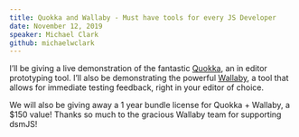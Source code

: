 ```yaml
---
title: Quokka and Wallaby - Must have tools for every JS Developer
date: November 12, 2019
speaker: Michael Clark
github: michaelwclark
---
```



I’ll be giving a live demonstration of the fantastic [Quokka](https://quokkajs.com/), an in editor  prototyping tool. I’ll also be demonstrating the powerful [Wallaby](https://wallabyjs.com), a tool that allows for immediate testing feedback, right in your editor of choice.

We will also be giving  away a 1 year bundle license for Quokka + Wallaby, a $150 value! Thanks so much to the gracious Wallaby team for supporting dsmJS!
